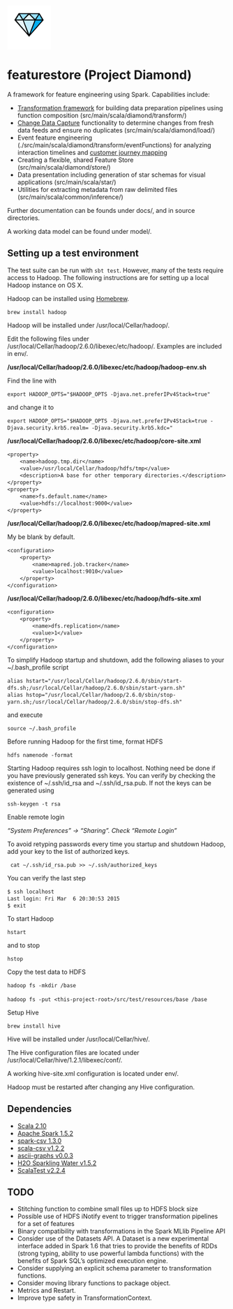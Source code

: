 ![Project Diamond](./images/diamond.png)

# featurestore (Project Diamond)

A framework for feature engineering using Spark. Capabilities include:

* [Transformation framework](./docs/transformations.md) for building data preparation pipelines using function composition (src/main/scala/diamond/transform/)
* [Change Data Capture](./src/main/scala/diamond/load/README.md) functionality to determine changes from fresh data feeds and ensure no duplicates (src/main/scala/diamond/load/)
* Event feature engineering (./src/main/scala/diamond/transform/eventFunctions) for analyzing interaction timelines and [customer journey mapping](./docs/customer_journey_mapping.md)
* Creating a flexible, shared Feature Store (src/main/scala/diamond/store/)
* Data presentation including generation of star schemas for visual applications (src/main/scala/star/)
* Utilities for extracting metadata from raw delimited files (src/main/scala/common/inference/)

Further documentation can be founds under docs/, and in source directories.

A working data model can be found under model/.

## Setting up a test environment

The test suite can be run with `sbt test`. However, many of the tests require access to Hadoop. The following instructions are for setting up a local Hadoop instance on OS X.

Hadoop can be installed using [Homebrew](http://brew.sh/).

    brew install hadoop

Hadoop will be installed under /usr/local/Cellar/hadoop/.

Edit the following files under /usr/local/Cellar/hadoop/2.6.0/libexec/etc/hadoop/. Examples are included in env/.

**/usr/local/Cellar/hadoop/2.6.0/libexec/etc/hadoop/hadoop-env.sh**

Find the line with

    export HADOOP_OPTS="$HADOOP_OPTS -Djava.net.preferIPv4Stack=true"

and change it to

    export HADOOP_OPTS="$HADOOP_OPTS -Djava.net.preferIPv4Stack=true -Djava.security.krb5.realm= -Djava.security.krb5.kdc="

**/usr/local/Cellar/hadoop/2.6.0/libexec/etc/hadoop/core-site.xml**

    <property>
        <name>hadoop.tmp.dir</name>
        <value>/usr/local/Cellar/hadoop/hdfs/tmp</value>
        <description>A base for other temporary directories.</description>
    </property>
    <property>
        <name>fs.default.name</name>                                     
        <value>hdfs://localhost:9000</value>                             
    </property>

**/usr/local/Cellar/hadoop/2.6.0/libexec/etc/hadoop/mapred-site.xml**

My be blank by default.

    <configuration>
        <property>
            <name>mapred.job.tracker</name>
            <value>localhost:9010</value>
        </property>
    </configuration>

**/usr/local/Cellar/hadoop/2.6.0/libexec/etc/hadoop/hdfs-site.xml**

    <configuration>
        <property>
            <name>dfs.replication</name>
            <value>1</value>
        </property>
    </configuration>

To simplify Hadoop startup and shutdown, add the following aliases to your ~/.bash_profile script

    alias hstart="/usr/local/Cellar/hadoop/2.6.0/sbin/start-dfs.sh;/usr/local/Cellar/hadoop/2.6.0/sbin/start-yarn.sh"
    alias hstop="/usr/local/Cellar/hadoop/2.6.0/sbin/stop-yarn.sh;/usr/local/Cellar/hadoop/2.6.0/sbin/stop-dfs.sh"

and execute

    source ~/.bash_profile

Before running Hadoop for the first time, format HDFS

    hdfs namenode -format

Starting Hadoop requires ssh login to localhost. Nothing need be done if you have previously generated ssh keys. You can verify by checking the existence of ~/.ssh/id_rsa and ~/.ssh/id_rsa.pub. If not the keys can be generated using

    ssh-keygen -t rsa

Enable remote login

_“System Preferences” -> “Sharing”. Check “Remote Login”_

To avoid retyping passwords every time you startup and shutdown Hadoop, add your key to the list of authorized keys.

     cat ~/.ssh/id_rsa.pub >> ~/.ssh/authorized_keys

You can verify the last step

    $ ssh localhost
    Last login: Fri Mar  6 20:30:53 2015
    $ exit

To start Hadoop

    hstart

and to stop

    hstop

Copy the test data to HDFS

    hadoop fs -mkdir /base
    
    hadoop fs -put <this-project-root>/src/test/resources/base /base

Setup Hive

    brew install hive

Hive will be installed under /usr/local/Cellar/hive/.

The Hive configuration files are located under /usr/local/Cellar/hive/1.2.1/libexec/conf/.

A working hive-site.xml configuration is located under env/.

Hadoop must be restarted after changing any Hive configuration.

## Dependencies

* [Scala 2.10](http://www.scala-lang.org/)
* [Apache Spark 1.5.2](http://spark.apache.org/docs/1.5.2/)
* [spark-csv 1.3.0](https://github.com/databricks/spark-csv)
* [scala-csv v1.2.2](https://github.com/tototoshi/scala-csv)
* [ascii-graphs v0.0.3](https://github.com/mdr/ascii-graphs)
* [H2O Sparkling Water v1.5.2](https://github.com/h2oai/sparkling-water)
* [ScalaTest v2.2.4](http://www.scalatest.org/)

## TODO

* Stitching function to combine small files up to HDFS block size
* Possible use of HDFS iNotify event to trigger transformation pipelines for a set of features
* Binary compatibility with transformations in the Spark MLlib Pipeline API
* Consider use of the Datasets API. A Dataset is a new experimental interface added in Spark 1.6 that tries to provide the benefits of RDDs (strong typing, ability to use powerful lambda functions) with the benefits of Spark SQL’s optimized execution engine.
* Consider supplying an explicit schema parameter to transformation functions.
* Consider moving library functions to package object.
* Metrics and Restart.
* Improve type safety in TransformationContext.